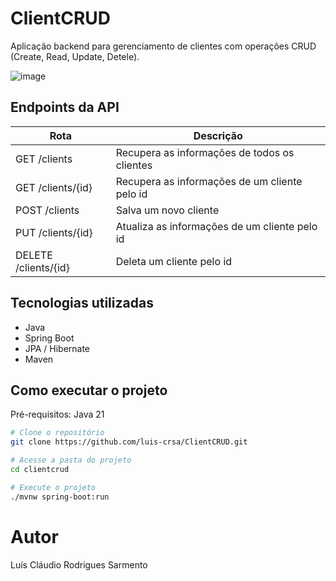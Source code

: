 # ClientCRUD
Aplicação backend para gerenciamento de clientes com operações CRUD (Create, Read, Update, Detele).

![image](https://github.com/user-attachments/assets/b79ca988-e588-40ac-816e-ffbc48c1a0a5)

## Endpoints da API
| Rota               | Descrição                                          
|----------------------|-----------------------------------------------------
| GET /clients     | Recupera as informações de todos os clientes
| GET /clients/{id}   | Recupera as informações de um cliente pelo id
| POST /clients     | Salva um novo cliente
| PUT /clients/{id}     | Atualiza as informações de um cliente pelo id
| DELETE /clients/{id}     | Deleta um cliente pelo id

## Tecnologias utilizadas
- Java
- Spring Boot
- JPA / Hibernate
- Maven

## Como executar o projeto
Pré-requisitos: Java 21

```bash
# Clone o repositório
git clone https://github.com/luis-crsa/ClientCRUD.git

# Acesse a pasta do projeto
cd clientcrud

# Execute o projeto
./mvnw spring-boot:run
```

# Autor
Luís Cláudio Rodrigues Sarmento
